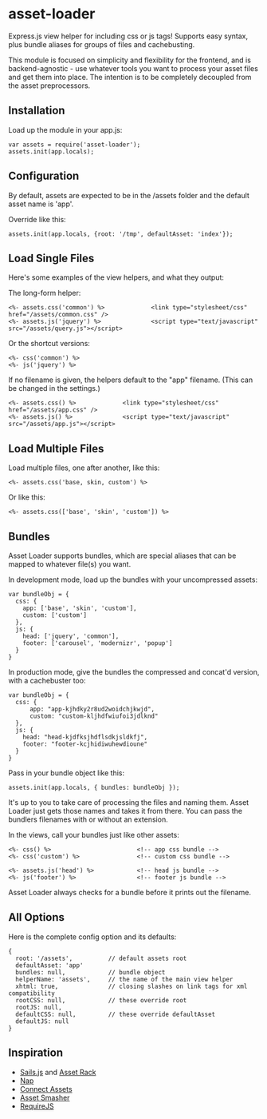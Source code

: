 asset-loader
========

Express.js view helper for including css or js tags! Supports easy syntax, plus bundle aliases for groups of files and cachebusting.

This module is focused on simplicity and flexibility for the frontend, and is backend-agnostic - use whatever tools you want to process your asset files and get them into place. The intention is to be completely decoupled from the asset preprocessors.


Installation
---

Load up the module in your app.js:

    var assets = require('asset-loader');
    assets.init(app.locals);

Configuration
---

By default, assets are expected to be in the /assets folder and the default asset name is 'app'.

Override like this:

    assets.init(app.locals, {root: '/tmp', defaultAsset: 'index'});
    

Load Single Files
---

Here's some examples of the view helpers, and what they output:

The long-form helper:

    <%- assets.css('common') %>				<link type="stylesheet/css" href="/assets/common.css" />    
	<%- assets.js('jquery') %>    			<script type="text/javascript" src="/assets/query.js"></script>
        
Or the shortcut versions:

	<%- css('common') %>
	<%- js('jquery') %>
	
If no filename is given, the helpers default to the "app" filename. (This can be changed in the settings.)

    <%- assets.css() %>				<link type="stylesheet/css" href="/assets/app.css" />    		
    <%- assets.js() %>				<script type="text/javascript" src="/assets/app.js"></script>
        

Load Multiple Files
---

Load multiple files, one after another, like this:

    <%- assets.css('base, skin, custom') %>
    
Or like this:    
    
    <%- assets.css(['base', 'skin', 'custom']) %>
          

Bundles
---

Asset Loader supports bundles, which are special aliases that can be mapped to whatever file(s) you want.

In development mode, load up the bundles with your uncompressed assets:

    var bundleObj = {
      css: {
        app: ['base', 'skin', 'custom'],
        custom: ['custom']
      },  
      js: {
        head: ['jquery', 'common'], 
        footer: ['carousel', 'modernizr', 'popup']
      }
    }
  
In production mode, give the bundles the compressed and concat'd version, with a cachebuster too:

    var bundleObj = {
      css: {
    	  app: "app-kjhdky2r8ud2woidchjkwjd",
    	  custom: "custom-kljhdfwiufoi3jdlknd"
      },  
      js: {
        head: "head-kjdfksjhdflsdkjsldkfj", 
        footer: "footer-kcjhidiwuhewdioune"
      }
    }
     
Pass in your bundle object like this:

    assets.init(app.locals, { bundles: bundleObj });	
	
It's up to you to take care of processing the files and naming them. Asset Loader just gets those names and takes it from there. You can pass the bundlers filenames with or without an extension.      

In the views, call your bundles just like other assets:

    <%- css() %>						<!-- app css bundle -->
    <%- css('custom') %>				<!-- custom css bundle -->
    	
    <%- assets.js('head') %>			<!-- head js bundle -->
    <%- js('footer') %>					<!-- footer js bundle -->
        
Asset Loader always checks for a bundle before it prints out the filename.    


All Options
---

Here is the complete config option and its defaults:

    {
      root: '/assets',			// default assets root
	  defaultAsset: 'app'
      bundles: null,			// bundle object
      helperName: 'assets',		// the name of the main view helper
      xhtml: true,				// closing slashes on link tags for xml compatibility
      rootCSS: null,			// these override root
      rootJS: null,
      defaultCSS: null,			// these override defaultAsset
      defaultJS: null
    }  

                      
Inspiration
---

- [Sails.js](http://sails.js) and [Asset Rack](https://github.com/techpines/asset-rack)
- [Nap](https://github.com/craigspaeth/nap)
- [Connect Assets](https://github.com/adunkman/connect-assets)
- [Asset Smasher](https://github.com/jriecken/asset-smasher)
- [RequireJS](http://requirejs.org/)